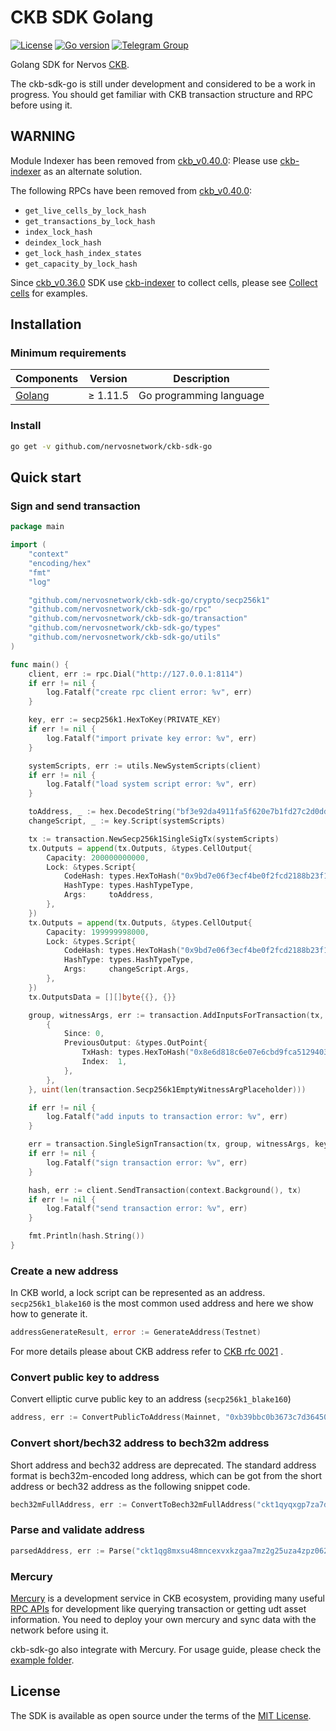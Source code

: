 # CKB SDK Golang

[![License](https://img.shields.io/badge/license-MIT-green)](https://github.com/nervosnetwork/ckb-sdk-go/blob/master/LICENSE)
[![Go version](https://img.shields.io/badge/go-1.11.5-blue.svg)](https://github.com/moovweb/gvm)
[![Telegram Group](https://cdn.rawgit.com/Patrolavia/telegram-badge/8fe3382b/chat.svg)](https://t.me/nervos_ckb_dev)

Golang SDK for Nervos [CKB](https://github.com/nervosnetwork/ckb).

The ckb-sdk-go is still under development and considered to be a work in progress. You should get familiar with CKB transaction
structure and RPC before using it.

## WARNING

Module Indexer has been removed from [ckb_v0.40.0](https://github.com/nervosnetwork/ckb/releases/tag/v0.40.0): Please
use [ckb-indexer](https://github.com/nervosnetwork/ckb-indexer) as an alternate solution.

The following RPCs have been removed from [ckb_v0.40.0](https://github.com/nervosnetwork/ckb/releases/tag/v0.40.0):

* `get_live_cells_by_lock_hash`
* `get_transactions_by_lock_hash`
* `index_lock_hash`
* `deindex_lock_hash`
* `get_lock_hash_index_states`
* `get_capacity_by_lock_hash`

Since [ckb_v0.36.0](https://github.com/nervosnetwork/ckb/releases/tag/v0.36.0) SDK
use [ckb-indexer](https://github.com/nervosnetwork/ckb-indexer) to collect cells, please
see [Collect cells](#5-collect-cells) for examples.

## Installation

### Minimum requirements

| Components | Version | Description |
|----------|-------------|-------------|
| [Golang](https://golang.org) | &ge; 1.11.5 | Go programming language |

### Install

```bash
go get -v github.com/nervosnetwork/ckb-sdk-go
```

## Quick start

### Sign and send transaction

```go
package main

import (
	"context"
	"encoding/hex"
	"fmt"
	"log"

	"github.com/nervosnetwork/ckb-sdk-go/crypto/secp256k1"
	"github.com/nervosnetwork/ckb-sdk-go/rpc"
	"github.com/nervosnetwork/ckb-sdk-go/transaction"
	"github.com/nervosnetwork/ckb-sdk-go/types"
	"github.com/nervosnetwork/ckb-sdk-go/utils"
)

func main() {
	client, err := rpc.Dial("http://127.0.0.1:8114")
	if err != nil {
		log.Fatalf("create rpc client error: %v", err)
	}

	key, err := secp256k1.HexToKey(PRIVATE_KEY)
	if err != nil {
		log.Fatalf("import private key error: %v", err)
	}

	systemScripts, err := utils.NewSystemScripts(client)
	if err != nil {
		log.Fatalf("load system script error: %v", err)
	}

	toAddress, _ := hex.DecodeString("bf3e92da4911fa5f620e7b1fd27c2d0ddd0de744")
	changeScript, _ := key.Script(systemScripts)

	tx := transaction.NewSecp256k1SingleSigTx(systemScripts)
	tx.Outputs = append(tx.Outputs, &types.CellOutput{
		Capacity: 200000000000,
		Lock: &types.Script{
			CodeHash: types.HexToHash("0x9bd7e06f3ecf4be0f2fcd2188b23f1b9fcc88e5d4b65a8637b17723bbda3cce8"),
			HashType: types.HashTypeType,
			Args:     toAddress,
		},
	})
	tx.Outputs = append(tx.Outputs, &types.CellOutput{
		Capacity: 199999998000,
		Lock: &types.Script{
			CodeHash: types.HexToHash("0x9bd7e06f3ecf4be0f2fcd2188b23f1b9fcc88e5d4b65a8637b17723bbda3cce8"),
			HashType: types.HashTypeType,
			Args:     changeScript.Args,
		},
	})
	tx.OutputsData = [][]byte{{}, {}}

	group, witnessArgs, err := transaction.AddInputsForTransaction(tx, []*types.CellInput{
		{
			Since: 0,
			PreviousOutput: &types.OutPoint{
				TxHash: types.HexToHash("0x8e6d818c6e07e6cbd9fca51294030494ee23dc388d7f5276ba50b938d02cc015"),
				Index:  1,
			},
		},
	}, uint(len(transaction.Secp256k1EmptyWitnessArgPlaceholder)))

	if err != nil {
		log.Fatalf("add inputs to transaction error: %v", err)
	}

	err = transaction.SingleSignTransaction(tx, group, witnessArgs, key)
	if err != nil {
		log.Fatalf("sign transaction error: %v", err)
	}

	hash, err := client.SendTransaction(context.Background(), tx)
	if err != nil {
		log.Fatalf("send transaction error: %v", err)
	}

	fmt.Println(hash.String())
}
```

### Create a new address

In CKB world, a lock script can be represented as an address. `secp256k1_blake160` is the most common used address and
here we show how to generate it.

```go
addressGenerateResult, error := GenerateAddress(Testnet)
```

For more details please about CKB address refer
to [CKB rfc 0021](https://github.com/nervosnetwork/rfcs/blob/master/rfcs/0021-ckb-address-format/0021-ckb-address-format.md)
.

### Convert public key to address

Convert elliptic curve public key to an address (`secp256k1_blake160`)

```go
address, err := ConvertPublicToAddress(Mainnet, "0xb39bbc0b3673c7d36450bc14cfcdad2d559c6c64")
```

### Convert short/bech32 address to bech32m address

Short address and bech32 address are deprecated. The standard address format is bech32m-encoded long address, which can
be got from the short address or bech32 address as the following snippet code.

```go
bech32mFullAddress, err := ConvertToBech32mFullAddress("ckt1qyqxgp7za7dajm5wzjkye52asc8fxvvqy9eqlhp82g")
```

### Parse and validate address

```go
parsedAddress, err := Parse("ckt1qg8mxsu48mncexvxkzgaa7mz2g25uza4zpz062relhjmyuc52ps3zn47dugwyk5e6mgxvlf5ukx7k3uyq9wlkkmegke")
```

### Mercury

[Mercury](https://github.com/nervosnetwork/mercury) is a development service in CKB ecosystem, providing many
useful [RPC APIs](https://github.com/nervosnetwork/mercury/blob/main/core/rpc/README.md) for development like querying
transaction or getting udt asset information. You need to deploy your own mercury and sync data with the network before
using it.

ckb-sdk-go also integrate with Mercury. For usage guide, please check the [example folder](./mercury/example).

## License

The SDK is available as open source under the terms of the [MIT License](https://opensource.org/licenses/MIT).
